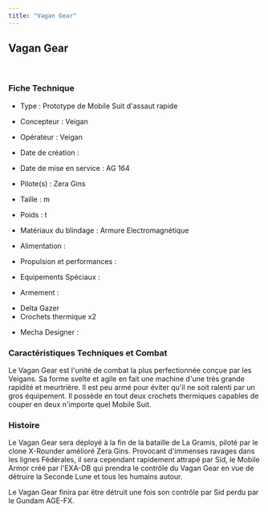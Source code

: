 ```yaml
---
title: "Vagan Gear"
---
```


Vagan Gear
----------

 


### Fiche Technique


- Type : Prototype de Mobile Suit d'assaut rapide  
- Concepteur : Veigan  
- Opérateur : Veigan  
- Date de création :   
- Date de mise en service : AG 164  
- Pilote(s) : Zera Gins  
- Taille : m   
- Poids : t   
- Matériaux du blindage : Armure Electromagnétique  
- Alimentation :   
- Propulsion et performances :   
- Equipements Spéciaux :


- Armement :


* Delta Gazer
* Crochets thermique x2


- Mecha Designer :


### Caractéristiques Techniques et Combat


Le Vagan Gear est l'unité de combat la plus perfectionnée conçue par les Veigans. Sa forme svelte et agile en fait une machine d'une très grande rapidité et meurtrière. Il est peu armé pour éviter qu'il ne soit ralenti par un gros équipement. Il possède en tout deux crochets thermiques capables de couper en deux n'importe quel Mobile Suit.


### Histoire


Le Vagan Gear sera déployé à la fin de la bataille de La Gramis, piloté par le clone X-Rounder amélioré Zera Gins. Provocant d'immenses ravages dans les lignes Fédérales, il sera cependant rapidement attrapé par Sid, le Mobile Armor créé par l'EXA-DB qui prendra le contrôle du Vagan Gear en vue de détruire la Seconde Lune et tous les humains autour.   
   
 Le Vagan Gear finira par être détruit une fois son contrôle par Sid perdu par le Gundam AGE-FX.

